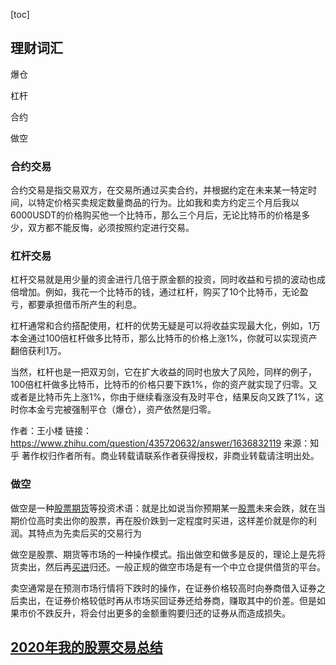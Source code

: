 [toc]

## 理财词汇

爆仓

杠杆

合约

做空

### 合约交易

合约交易是指交易双方，在交易所通过买卖合约，并根据约定在未来某一特定时间，以特定价格买卖规定数量商品的行为。比如我和卖方约定三个月后我以6000USDT的价格购买他一个比特币，那么三个月后，无论比特币的价格是多少，双方都不能反悔，必须按照约定进行交易。

### 杠杆交易

杠杆交易就是用少量的资金进行几倍于原金额的投资，同时收益和亏损的波动也成倍增加。例如，我花一个比特币的钱，通过杠杆，购买了10个比特币，无论盈亏，都要承担借币所产生的利息。

杠杆通常和合约搭配使用，杠杆的优势无疑是可以将收益实现最大化，例如，1万本金通过100倍杠杆做多比特币，那么比特币的价格上涨1%，你就可以实现资产翻倍获利1万。

当然，杠杆也是一把双刃剑，它在扩大收益的同时也放大了风险，同样的例子，100倍杠杆做多比特币，比特币的价格只要下跌1%，你的资产就实现了归零。又或者是比特币先上涨1%，你由于继续看涨没有及时平仓，结果反向又跌了1%，这时你本金亏完被强制平仓（爆仓），资产依然是归零。



作者：王小楼
链接：https://www.zhihu.com/question/435720632/answer/1636832119
来源：知乎
著作权归作者所有。商业转载请联系作者获得授权，非商业转载请注明出处。



### 做空

做空是一种[股票期货](https://baike.baidu.com/item/股票期货)等投资术语：就是比如说当你预期某一[股票](https://baike.baidu.com/item/股票/22647)未来会跌，就在当期价位高时卖出你的股票，再在股价跌到一定程度时买进，这样差价就是你的利润。其特点为先卖后买的交易行为

做空是股票、期货等市场的一种操作模式。指出做空和做多是反的，理论上是先将货卖出，然后再[买进](https://baike.baidu.com/item/买进)归还。一般正规的做空市场是有一个中立仓提供借货的平台。

卖空通常是在预测市场行情将下跌时的操作，在证券价格较高时向券商借入证券之后卖出，在证券价格较低时再从市场买回证券还给券商，赚取其中的价差。但是如果市价不跌反升，将会付出更多的金额重购要归还的证券从而造成损失。



## [2020年我的股票交易总结](https://blog.devtang.com/2020/12/18/2020-stock-trade-summary/)